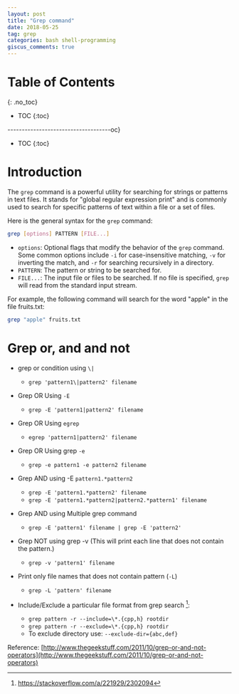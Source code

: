 ```yaml
---
layout: post
title: "Grep command"
date: 2018-05-25
tag: grep
categories: bash shell-programming
giscus_comments: true
---
```


# Table of Contents
{: .no_toc}

* TOC
{:toc}

------------------------------------oc}

* TOC
{:toc}

# Introduction

The `grep` command is a powerful utility for searching for strings or patterns in text files. It stands for "global regular expression print" and is commonly used to search for specific patterns of text within a file or a set of files.

Here is the general syntax for the `grep` command:

```bash
grep [options] PATTERN [FILE...]
```

- `options`: Optional flags that modify the behavior of the `grep` command. Some common options include `-i` for case-insensitive matching, `-v` for inverting the match, and `-r` for searching recursively in a directory.
- `PATTERN`: The pattern or string to be searched for.
- `FILE...`: The input file or files to be searched. If no file is specified, `grep` will read from the standard input stream.

For example, the following command will search for the word "apple" in the file fruits.txt:

```bash
grep "apple" fruits.txt
```

# Grep or, and and not

- grep or condition using `\|`

  - `grep 'pattern1\|pattern2' filename`

- Grep OR Using `-E`

  - `grep -E 'pattern1|pattern2' filename`

- Grep OR Using `egrep`

  - `egrep 'pattern1|pattern2' filename`

- Grep OR Using grep `-e`

  - `grep -e pattern1 -e pattern2 filename`

- Grep AND using -E `pattern1.*pattern2`

  - `grep -E 'pattern1.*pattern2' filename`
  - `grep -E 'pattern1.*pattern2|pattern2.*pattern1' filename`

- Grep AND using Multiple grep command

  - `grep -E 'pattern1' filename | grep -E 'pattern2'`

- Grep NOT using grep -v (This will print each line that does not contain the pattern.)

  - `grep -v 'pattern1' filename`

- Print only file names that does not contain pattern (`-L`)

  - `grep -L 'pattern' filename`

- Include/Exclude a particular file format from grep search [^1]:
  - `grep pattern -r --include=\*.{cpp,h} rootdir`
  - `grep pattern -r --exclude=\*.{cpp,h} rootdir`
  - To exclude directory use: `--exclude-dir={abc,def}`

[^1]: https://stackoverflow.com/a/221929/2302094

Reference:
[http://www.thegeekstuff.com/2011/10/grep-or-and-not-operators](http://www.thegeekstuff.com/2011/10/grep-or-and-not-operators)
